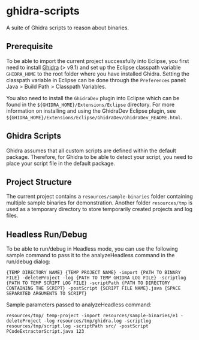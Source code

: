 # ghidra-scripts
A suite of Ghidra scripts to reason about binaries.

## Prerequisite
To be able to import the current project successfully into Eclipse, you first need to install [Ghidra](https://ghidra-sre.org/) (> v9.1) and set up the Eclipse classpath variable `GHIDRA_HOME` to the root folder where you have installed Ghidra. Setting the classpath variable in Eclipse can be done through the `Preferences` panel: Java > Build Path > Classpath Variables.

You also need to install the ``GhidraDev`` plugin into Eclipse which can be found in the `${GHIDRA_HOME}/Extensions/Eclipse` directory. For more information on installing and using the GhidraDev Eclipse plugin, see `${GHIDRA_HOME}/Extensions/Eclipse/GhidraDev/GhidraDev_README.html`.

## Ghidra Scripts
Ghidra assumes that all custom scripts are defined within the default package. Therefore, for Ghidra to be able to detect your script, you need to place your script file in the default package.

## Project Structure
The current project contains a `resources/sample-binaries` folder containing multiple sample binaries for demonstration. Another folder `resources/tmp` is used as a temporary directory to store temporarily created projects and log files.

## Headless Run/Debug
To be able to run/debug in Headless mode, you can use the following sample command to pass it to the analyzeHeadless command in the run/debug dialog:

```
{TEMP DIRECTORY NAME} {TEMP PROJECT NAME} -import {PATH TO BINARY FILE} -deleteProject -log {PATH TO TEMP GHIDRA LOG FILE} -scriptlog {PATH TO TEMP SCRIPT LOG FILE} -scriptPath {PATH TO DIRECTORY CONTAINING THE SCRIPT} -postScript {SCRIPT FILE NAME}.java {SPACE SEPARATED ARGUMENTS TO SCRIPT}
```

Sample parameters passed to analyzeHeadless command:

```
resources/tmp/ temp-project -import resources/sample-binaries/e1 -deleteProject -log resources/tmp/ghidra.log -scriptlog resources/tmp/script.log -scriptPath src/ -postScript PCodeExtractorScript.java 123
```

